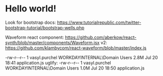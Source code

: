 # Hello world!

Look for bootstrap docs: https://www.tutorialrepublic.com/twitter-bootstrap-tutorial/bootstrap-wells.php


Waveform react component: https://github.com/aberkow/react-synth/blob/master/components/Waveform.jsx
v2: https://github.com/klambycom/react-waveform/blob/master/index.js


-rw-r--r--   1 vasyl.purchel  WORKDAYINTERNAL\Domain Users   2.8M Jul 20 18:41 application.js
uglify:
-rw-r--r--   1 vasyl.purchel  WORKDAYINTERNAL\Domain Users   1.0M Jul 20 18:50 application.js